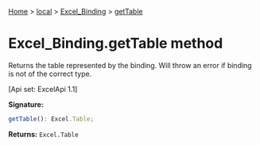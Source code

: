 [Home](./index) &gt; [local](local.md) &gt; [Excel\_Binding](local.excel_binding.md) &gt; [getTable](local.excel_binding.gettable.md)

# Excel\_Binding.getTable method

Returns the table represented by the binding. Will throw an error if binding is not of the correct type. 

 \[Api set: ExcelApi 1.1\]

**Signature:**
```javascript
getTable(): Excel.Table;
```
**Returns:** `Excel.Table`

